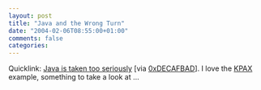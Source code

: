 ```yaml
---
layout: post
title: "Java and the Wrong Turn"
date: "2004-02-06T08:55:00+01:00"
comments: false
categories: 
---
```


<p>Quicklink: <a href="http://www.vanderburg.org/cgi-bin/glv/blosxom/2003/11/17#Software/Languages/wrong_turn">Java is taken too seriously</a> [via <a href="http://www.decafbad.com/blog/links/boodjobjoe.html">0xDECAFBAD</a>]. I love the <a href="http://homepage.mac.com/nickypeeters/lispification.pdf">KPAX</a> example, something to take a look at &#8230;</p>


